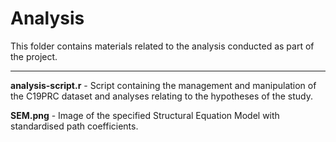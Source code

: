 # Analysis 

This folder contains materials related to the analysis conducted as part of the project. 

---

**analysis-script.r** - Script containing the management and manipulation of the C19PRC dataset and analyses relating to the hypotheses of the study. 

**SEM.png** - Image of the specified Structural Equation Model with standardised path coefficients.
